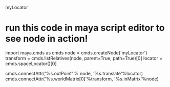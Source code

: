 myLocator

# run this code in maya script editor to see node in action!
import maya.cmds as cmds
node = cmds.createNode('myLocator')
transform = cmds.listRelatives(node, parent=True, path=True)[0]
locator = cmds.spaceLocator()[0]

cmds.connectAttr('%s.outPoint' % node, '%s.translate'%locator)
cmds.connectAttr('%s.worldMatrix[0]'%transform, '%s.inMatrix'%node)